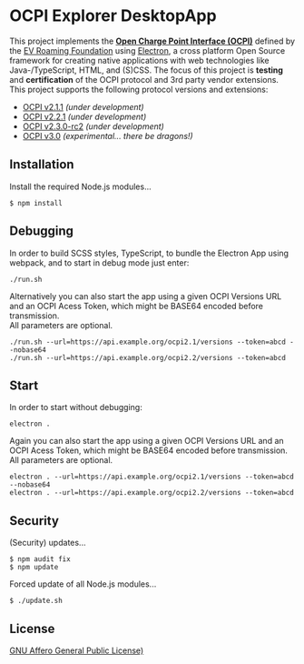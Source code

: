 # OCPI Explorer DesktopApp

This project implements the [**Open Charge Point Interface (OCPI)**](https://github.com/ocpi/ocpi) defined by the [EV Roaming Foundation](https://evroaming.org) using [Electron](https://www.electronjs.org), a cross platform Open Source framework for creating native applications with web technologies like Java-/TypeScript, HTML, and (S)CSS. The focus of this project is **testing** and **certification** of the OCPI protocol and 3rd party vendor extensions. This project supports the following protocol versions and extensions:

- [OCPI v2.1.1](https://github.com/ocpi/ocpi/tree/release-2.1.1-bugfixes) *(under development)*
- [OCPI v2.2.1](https://github.com/ocpi/ocpi/tree/release-2.2.1-bugfixes) *(under development)*
- [OCPI v2.3.0-rc2](https://github.com/ocpi/ocpi/tree/develop-2.3.0) *(under development)*
- [OCPI v3.0](https://github.com/ocpi/ocpi/tree/develop-3.0) *(experimental... there be dragons!)*



## Installation

Install the required Node.js modules...
```
$ npm install
```


## Debugging

In order to build SCSS styles, TypeScript, to bundle the Electron App using webpack, and to start in debug mode just enter:

```
./run.sh
```

Alternatively you can also start the app using a given OCPI Versions URL and an OCPI Acess Token, which might be BASE64 encoded before transmission.    
All parameters are optional.

```
./run.sh --url=https://api.example.org/ocpi2.1/versions --token=abcd --nobase64
./run.sh --url=https://api.example.org/ocpi2.2/versions --token=abcd
```



## Start

In order to start without debugging:

```
electron .
```

Again you can also start the app using a given OCPI Versions URL and an OCPI Acess Token, which might be BASE64 encoded before transmission.    
All parameters are optional.

```
electron . --url=https://api.example.org/ocpi2.1/versions --token=abcd --nobase64
electron . --url=https://api.example.org/ocpi2.2/versions --token=abcd
```


## Security

(Security) updates...
```
$ npm audit fix
$ npm update
```

Forced update of all Node.js modules...
```
$ ./update.sh
```


## License

[GNU Affero General Public License)](LICENSE)
